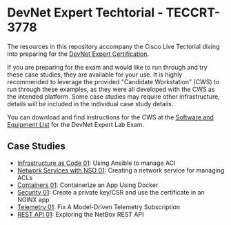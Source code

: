 # DevNet Expert Techtorial - TECCRT-3778

The resources in this repository accompany the Cisco Live Tectorial diving into preparing for the [DevNet Expert Certification](https://learningnetwork.cisco.com/s/devnet-expert).

If you are preparing for the exam and would like to run through and try these case studies, they are available for your use.  It is highly recommended to leverage the provided "Candidate Workstation" (CWS) to run through these examples, as they were all developed with the CWS as the intended platform.  Some case studies may require other infrastructure, details will be included in the individual case study details.

You can download and find instructions for the CWS at the [Software and Equipment List](https://learningnetwork.cisco.com/s/article/devnet-expert-equipment-and-software-list) for the DevNet Expert Lab Exam.

## Case Studies

* [Infrastructure as Code 01](casestudy-iac-01): Using Ansible to manage ACI
* [Network Services with NSO 01](casestudy-nso-01): Creating a network service for managing ACLs
* [Containers 01](casestudy-containers-01): Containerize an App Using Docker
* [Security 01](casestudy-security-01): Create a private key/CSR and use the certificate in an NGINX app
* [Telemetry 01](casestudy-telemetry-01): Fix A Model-Driven Telemetry Subscription
* [REST API 01](casestudy-restapi-01): Exploring the NetBox REST API
